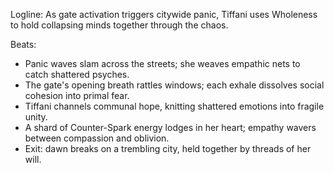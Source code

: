 ﻿---
series: 1
novella: 4
file: S1N4_CH08
type: chapter
pov: Tiffani
setting: Gatehouse control tierâ€”crowd intervention
word_target_min: 1201
word_target_max: 2299
status: outline
---
Logline: As gate activation triggers citywide panic, Tiffani uses Wholeness to hold collapsing minds together through the chaos.

Beats:
- Panic waves slam across the streets; she weaves empathic nets to catch shattered psyches.
- The gate's opening breath rattles windows; each exhale dissolves social cohesion into primal fear.
- Tiffani channels communal hope, knitting shattered emotions into fragile unity.
- A shard of Counter-Spark energy lodges in her heart; empathy wavers between compassion and oblivion.
- Exit: dawn breaks on a trembling city, held together by threads of her will.